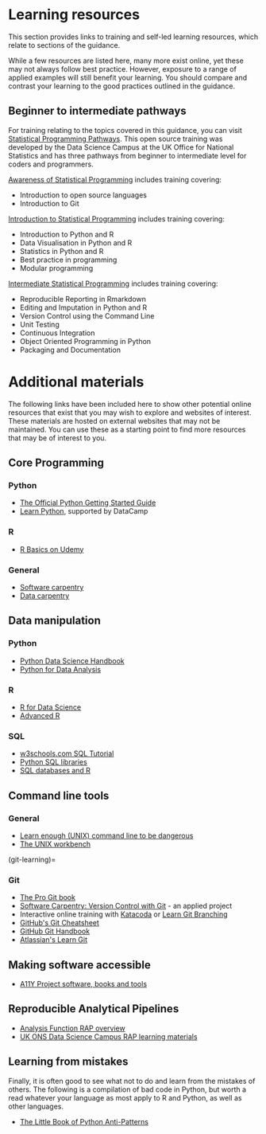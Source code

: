 # Learning resources

This section provides links to training and self-led learning resources, which relate to sections of the guidance.

While a few resources are listed here, many more exist online, yet these may not always follow best practice.
However, exposure to a range of applied examples will still benefit your learning.
You should compare and contrast your learning to the good practices outlined in the guidance.

## Beginner to intermediate pathways

For training relating to the topics covered in this guidance, you can visit [Statistical Programming Pathways](https://datasciencecampus.github.io/statistical_programming_training_pathways/). This open source training was developed by the Data Science Campus at the UK Office for National Statistics and has three pathways from beginner to intermediate level for coders and programmers.

[Awareness of Statistical Programming](https://datasciencecampus.github.io/statistical_programming_training_pathways/stats_pathway_awareness.html) includes training covering:
- Introduction to open source languages
- Introduction to Git

[Introduction to Statistical Programming](https://datasciencecampus.github.io/statistical_programming_training_pathways/stats_pathway_intro.html) includes training covering:
- Introduction to Python and R
- Data Visualisation in Python and R
- Statistics in Python and R
- Best practice in programming
- Modular programming

[Intermediate Statistical Programming](https://datasciencecampus.github.io/statistical_programming_training_pathways/stats_pathway_intro.html) includes training covering:
- Reproducible Reporting in Rmarkdown 
- Editing and Imputation in Python and R
- Version Control using the Command Line
- Unit Testing
- Continuous Integration
- Object Oriented Programming in Python
- Packaging and Documentation


# Additional materials 

The following links have been included here to show other potential online resources that exist that you may wish to explore and websites of interest. These materials are hosted on external websites that may not be maintained. You can use these as a starting point to find more resources that may be of interest to you.

## Core Programming
### Python

* [The Official Python Getting Started Guide](https://www.python.org/about/gettingstarted/)
* [Learn Python](https://www.learnpython.org/), supported by DataCamp


### R

* [R Basics on Udemy](https://www.udemy.com/course/r-basics/)


### General

* [Software carpentry](https://software-carpentry.org/lessons/)
* [Data carpentry](https://datacarpentry.org/lessons/)


## Data manipulation

### Python

* [Python Data Science Handbook](https://jakevdp.github.io/PythonDataScienceHandbook/index.html)
* [Python for Data Analysis](https://github.com/wesm/pydata-book)


### R

* [R for Data Science](https://r4ds.had.co.nz/)
* [Advanced R](https://adv-r.hadley.nz/index.html)


### SQL

* [w3schools.com SQL Tutorial](https://www.w3schools.com/sql/default.asp)
* [Python SQL libraries](https://realpython.com/python-sql-libraries/)
* [SQL databases and R](http://datacarpentry.org/R-ecology-lesson/05-r-and-databases.html)


## Command line tools

### General

* [Learn enough (UNIX) command line to be dangerous](https://www.learnenough.com/command-line-tutorial/basics)
* [The UNIX workbench](https://seankross.com/the-unix-workbench/)


(git-learning)=
### Git

* [The Pro Git book](https://git-scm.com/book/en/v2)
* [Software Carpentry: Version Control with Git](https://swcarpentry.github.io/git-novice/) - an applied project
* Interactive online training with [Katacoda](https://www.katacoda.com/courses/git) or [Learn Git Branching](https://learngitbranching.js.org/)
* [GitHub's Git Cheatsheet](https://education.github.com/git-cheat-sheet-education.pdf)
* [GitHub Git Handbook](https://guides.github.com/introduction/git-handbook/)
* [Atlassian's Learn Git](https://www.atlassian.com/git)



## Making software accessible

* [A11Y Project software, books and tools](https://www.a11yproject.com/resources/)


## Reproducible Analytical Pipelines

* [Analysis Function RAP overview](https://analysisfunction.civilservice.gov.uk/support/reproducible-analytical-pipelines/)
* [UK ONS Data Science Campus RAP learning materials](https://github.com/datasciencecampus/gov-uk-rap-materials)


## Learning from mistakes

Finally, it is often good to see what not to do and learn from the mistakes of others.
The following is a compilation of bad code in Python, but worth a read whatever your language as most apply to R and Python, as well as other languages.

* [The Little Book of Python Anti-Patterns](https://docs.quantifiedcode.com/python-anti-patterns/index.html)

